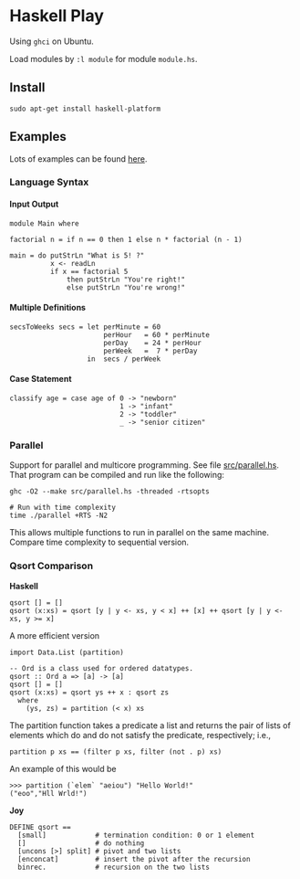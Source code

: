 # Haskell Play

Using `ghci` on Ubuntu.

Load modules by `:l module` for module `module.hs`.

## Install
`sudo apt-get install haskell-platform`

## Examples
Lots of examples can be found [here](https://www.schoolofhaskell.com/school/to-infinity-and-beyond/pick-of-the-week/Simple%20examples).

### Language Syntax
#### Input Output
```
module Main where

factorial n = if n == 0 then 1 else n * factorial (n - 1)

main = do putStrLn "What is 5! ?"
          x <- readLn
          if x == factorial 5
              then putStrLn "You're right!"
              else putStrLn "You're wrong!"
```
#### Multiple Definitions
```
secsToWeeks secs = let perMinute = 60
                       perHour   = 60 * perMinute
                       perDay    = 24 * perHour
                       perWeek   =  7 * perDay
                   in  secs / perWeek
```
#### Case Statement
```
classify age = case age of 0 -> "newborn"
                           1 -> "infant"
                           2 -> "toddler"
                           _ -> "senior citizen"
```
### Parallel
Support for parallel and multicore programming. See file [src/parallel.hs](src/parallel.hs). That program can be compiled and run like the following:
```
ghc -O2 --make src/parallel.hs -threaded -rtsopts

# Run with time complexity
time ./parallel +RTS -N2
```
This allows multiple functions to run in parallel on the same machine. Compare time complexity to sequential version.
### Qsort Comparison
**Haskell**
```
qsort [] = []
qsort (x:xs) = qsort [y | y <- xs, y < x] ++ [x] ++ qsort [y | y <- xs, y >= x]
```

A more efficient version
```
import Data.List (partition)

-- Ord is a class used for ordered datatypes.
qsort :: Ord a => [a] -> [a]
qsort [] = []
qsort (x:xs) = qsort ys ++ x : qsort zs
  where
    (ys, zs) = partition (< x) xs
```
The partition function takes a predicate a list and returns the pair of lists of elements which do and do not satisfy the predicate, respectively; i.e.,
```
partition p xs == (filter p xs, filter (not . p) xs)
```
An example of this would be
```
>>> partition (`elem` "aeiou") "Hello World!"
("eoo","Hll Wrld!")
```

**Joy**
```
DEFINE qsort ==
  [small]            # termination condition: 0 or 1 element
  []                 # do nothing
  [uncons [>] split] # pivot and two lists
  [enconcat]         # insert the pivot after the recursion
  binrec.            # recursion on the two lists
```


